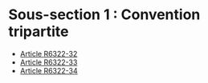 # Sous-section 1 : Convention tripartite

* [Article R6322-32](./LEGIARTI000018523186.md)
* [Article R6322-33](./LEGIARTI000018523184.md)
* [Article R6322-34](./LEGIARTI000018523182.md)
